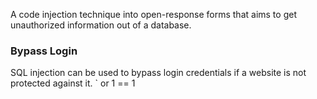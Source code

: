 A code injection technique into open-response forms that aims to get unauthorized information out of a database.

### Bypass Login
SQL injection can be used to bypass login credentials if a website is not protected against it.
 \` or 1 == 1 
